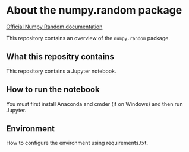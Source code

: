 # About the numpy.random package

[Official Numpy Random documentation](https://numpy.org/doc/stable/reference/random/index.html)

This repository contains an overview of the `numpy.random` package.

## What this repositry contains

This repository contains a Jupyter notebook.

## How to run the notebook

You must first install Anaconda and cmder (if on Windows) and then run Jupyter.

## Environment

How to configure the environment using requirements.txt.